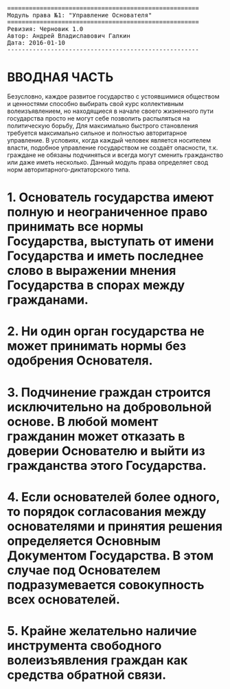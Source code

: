 <pre>
=====================================================
Модуль права №1: "Управление Основателя"
=====================================================
Ревизия: Черновик 1.0
Автор: Андрей Владиславович Галкин
Дата: 2016-01-10
----------------------------------------------------- 
</pre>

# ВВОДНАЯ ЧАСТЬ

Безусловно, каждое развитое государство с устоявшимися обществом и ценностями способно выбирать свой курс коллективным волеизъявлением, но находящиеся в начале своего жизненного пути государства просто не могут себе позволить распыляться на политическую борьбу, Для максимально быстрого становления требуется максимально сильное и полностью авторитарное управление. В условиях, когда каждый человек является носителем власти, подобное управление государством не создаёт опасности, т.к. граждане не обязаны подчиняться и всегда могут сменить гражданство или даже иметь несколько.
Данный модуль права определяет свод норм авторитарного-диктаторского типа.

# 1. Основатель государства имеют полную и неограниченное право принимать все нормы Государства, выступать от имени Государства и иметь последнее слово в выражении мнения Государства в спорах между гражданами.
# 2. Ни один орган государства не может принимать нормы без одобрения Основателя.
# 3. Подчинение граждан строится исключительно на добровольной основе. В любой момент гражданин может отказать в доверии Основателю и выйти из гражданства этого Государства.
# 4. Если основателей более одного, то порядок согласования между основателями и принятия решения определяется Основным Документом Государства. В этом случае под Основателем подразумевается совокупность всех основателей.
# 5. Крайне желательно наличие инструмента свободного волеизъявления граждан как средства обратной связи.

